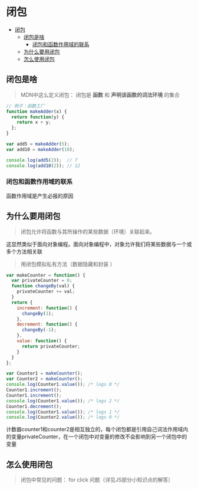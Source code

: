 # 闭包

- [闭包](#%E9%97%AD%E5%8C%85)
  - [闭包是啥](#%E9%97%AD%E5%8C%85%E6%98%AF%E5%95%A5)
    - [闭包和函数作用域的联系](#%E9%97%AD%E5%8C%85%E5%92%8C%E5%87%BD%E6%95%B0%E4%BD%9C%E7%94%A8%E5%9F%9F%E7%9A%84%E8%81%94%E7%B3%BB)
  - [为什么要用闭包](#%E4%B8%BA%E4%BB%80%E4%B9%88%E8%A6%81%E7%94%A8%E9%97%AD%E5%8C%85)
  - [怎么使用闭包](#%E6%80%8E%E4%B9%88%E4%BD%BF%E7%94%A8%E9%97%AD%E5%8C%85)

## 闭包是啥

> MDN中这么定义闭包： 闭包是 **函数** 和 **声明该函数的词法环境** 的集合

```js
// 例子：函数工厂
function makeAdder(x) {
  return function(y) {
    return x + y;
  };
}

var add5 = makeAdder(5);
var add10 = makeAdder(10);

console.log(add5(2));  // 7
console.log(add10(2)); // 12
```

### 闭包和函数作用域的联系

函数作用域是产生必报的原因

## 为什么要用闭包

> 闭包允许将函数与其所操作的某些数据（环境）关联起来。

这显然类似于面向对象编程。面向对象编程中，对象允许我们将某些数据与一个或多个方法相关联

> 用闭包模拟私有方法（数据隐藏和封装  ）

```js
var makeCounter = function() {
  var privateCounter = 0;
  function changeBy(val) {
    privateCounter += val;
  }
  return {
    increment: function() {
      changeBy(1);
    },
    decrement: function() {
      changeBy(-1);
    },
    value: function() {
      return privateCounter;
    }
  }
};

var Counter1 = makeCounter();
var Counter2 = makeCounter();
console.log(Counter1.value()); /* logs 0 */
Counter1.increment();
Counter1.increment();
console.log(Counter1.value()); /* logs 2 */
Counter1.decrement();
console.log(Counter1.value()); /* logs 1 */
console.log(Counter2.value()); /* logs 0 */
```

计数器counter1和counter2是相互独立的，每个闭包都是引用自己词法作用域内的变量privateCounter，在一个闭包中对变量的修改不会影响到另一个闭包中的变量

## 怎么使用闭包

> 闭包中常见的问题： for click 问题（详见JS部分小知识点的解答）

